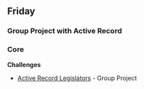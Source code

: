 ## Friday
### Group Project with Active Record

### Core

**Challenges**

- [Active Record Legislators](../../../../active-record-legislators-challenge) - Group Project
